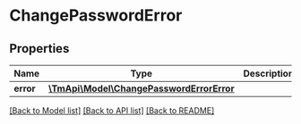 # ChangePasswordError

## Properties
Name | Type | Description | Notes
------------ | ------------- | ------------- | -------------
**error** | [**\TmApi\Model\ChangePasswordErrorError**](ChangePasswordErrorError.md) |  | [optional] 

[[Back to Model list]](../README.md#documentation-for-models) [[Back to API list]](../README.md#documentation-for-api-endpoints) [[Back to README]](../README.md)


